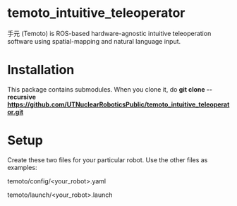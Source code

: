 # temoto_intuitive_teleoperator
手元 (Temoto) is ROS-based hardware-agnostic intuitive teleoperation software using spatial-mapping and natural language input.

# Installation
This package contains submodules. When you clone it, do **git clone --recursive https://github.com/UTNuclearRoboticsPublic/temoto_intuitive_teleoperator.git**

# Setup
Create these two files for your particular robot. Use the other files as examples:

temoto/config/<your_robot>.yaml

temoto/launch/<your_robot>.launch
